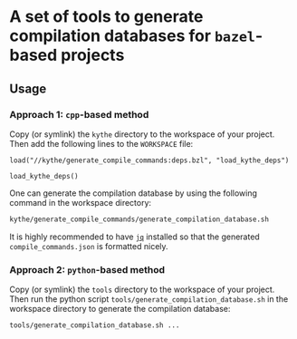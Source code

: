 # A set of tools to generate compilation databases for `bazel`-based projects

## Usage

### Approach 1: `cpp`-based method

Copy (or symlink) the `kythe` directory to the workspace of your project. Then add
the following lines to the `WORKSPACE` file:

```bzl
load("//kythe/generate_compile_commands:deps.bzl", "load_kythe_deps")

load_kythe_deps()
```

One can generate the compilation database by using the following command in
the workspace directory:

```sh
kythe/generate_compile_commands/generate_compilation_database.sh
```

It is highly recommended to have [`jq`](https://github.com/stedolan/jq) installed
so that the generated `compile_commands.json` is formatted nicely.

### Approach 2: `python`-based method

Copy (or symlink) the `tools` directory to the workspace of your project. Then
run the python script `tools/generate_compilation_database.sh` in the workspace
directory to generate the compilation database:

```sh
tools/generate_compilation_database.sh ...
```
